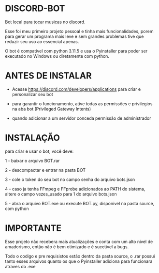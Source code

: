 # DISCORD-BOT
Bot local para tocar musicas no discord.

Esse foi meu primeiro projeto pessoal e tinha mais funcionalidades, porem para gerar um programa mais leve e sem grandes problemas tive que reduzir seu uso ao essencial apenas.

O bot é compativel com python 3.11.5 e usa o Pyinstaller para poder ser executado no Windows ou diretamente com python.

# ANTES DE INSTALAR

 - Acesse https://discord.com/developers/applications para criar e personalizar seu bot

 - para garantir o funcionamento, ative todas as permissões e privilegios na aba bot (Privileged Gateway Intents)

 - quando adicionar a um servidor conceda permissão de administrador

# INSTALAÇÃO         

para criar e usar o bot, você deve: 

 1 - baixar o arquivo BOT.rar

 2 - descompactar e entrar na pasta BOT

 3 - cole o token do seu bot no campo senha do arquivo bots.json

 4 - caso ja tenha FFmpeg e FFprobe adicionados ao PATH do sistema, altere o campo vezes_usado para 1 do arquivo bots.json

 5 - abra o arquivo BOT.exe ou execute BOT.py, disponivel na pasta source, com python


 # IMPORTANTE

Esse projeto não recebera mais atualizações e conta com um alto nivel de amadorismo, então não é bem otimizado e é sucetivel a bugs.

Todo o codigo e pre requisistos estão dentro da pasta source, o .rar possui tanto esses arquivos quanto os que o Pyinstaller adiciona para funcionara atraves do .exe
  
 
